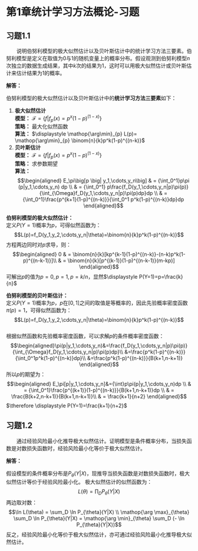 # 第1章统计学习方法概论-习题

## 习题1.1
&emsp;&emsp;说明伯努利模型的极大似然估计以及贝叶斯估计中的统计学习方法三要素。伯努利模型是定义在取值为0与1的随机变量上的概率分布。假设观测到伯努利模型$n$次独立的数据生成结果，其中$k$次的结果为1，这时可以用极大似然估计或贝叶斯估计来估计结果为1的概率。

**解答：**

伯努利模型的极大似然估计以及贝叶斯估计中的**统计学习方法三要素**如下：  
1. **极大似然估计**  
**模型：** $\mathcal{F}=\{f|f_p(x)=p^x(1-p)^{(1-x)}\}$  
**策略：** 最大化似然函数  
**算法：** $\displaystyle \mathop{\arg\min}_{p} L(p)= \mathop{\arg\min}_{p} \binom{n}{k}p^k(1-p)^{(n-k)}$
2. **贝叶斯估计**  
**模型：** $\mathcal{F}=\{f|f_p(x)=p^x(1-p)^{(1-x)}\}$  
**策略：** 求参数期望  
**算法：**
$$\begin{aligned}  E_\pi\big[p \big| y_1,\cdots,y_n\big]
& = {\int_0^1}p\pi (p|y_1,\cdots,y_n) dp \\
& = {\int_0^1} p\frac{f_D(y_1,\cdots,y_n|p)\pi(p)}{\int_{\Omega}f_D(y_1,\cdots,y_n|p)\pi(p)dp}dp \\
& = {\int_0^1}\frac{p^{k+1}(1-p)^{(n-k)}}{\int_0^1 p^k(1-p)^{(n-k)}dp}dp
\end{aligned}$$

**伯努利模型的极大似然估计：**  
定义$P(Y=1)$概率为$p$，可得似然函数为：$$L(p)=f_D(y_1,y_2,\cdots,y_n|\theta)=\binom{n}{k}p^k(1-p)^{(n-k)}$$方程两边同时对$p$求导，则：$$\begin{aligned}
0 & = \binom{n}{k}[kp^{k-1}(1-p)^{(n-k)}-(n-k)p^k(1-p)^{(n-k-1)}]\\
& = \binom{n}{k}[p^{(k-1)}(1-p)^{(n-k-1)}(m-kp)]
\end{aligned}$$可解出$p$的值为$p=0,p=1,p=k/n$，显然$\displaystyle P(Y=1)=p=\frac{k}{n}$  

**伯努利模型的贝叶斯估计：**  
定义$P(Y=1)$概率为$p$，$p$在$[0,1]$之间的取值是等概率的，因此先验概率密度函数$\pi(p) = 1$，可得似然函数为： $$L(p)=f_D(y_1,y_2,\cdots,y_n|\theta)=\binom{n}{k}p^k(1-p)^{(n-k)}$$  
根据似然函数和先验概率密度函数，可以求解$p$的条件概率密度函数：$$\begin{aligned}\pi(p|y_1,\cdots,y_n)&=\frac{f_D(y_1,\cdots,y_n|p)\pi(p)}{\int_{\Omega}f_D(y_1,\cdots,y_n|p)\pi(p)dp}\\
&=\frac{p^k(1-p)^{(n-k)}}{\int_0^1p^k(1-p)^{(n-k)}dp}\\
&=\frac{p^k(1-p)^{(n-k)}}{B(k+1,n-k+1)}
\end{aligned}$$所以$p$的期望为：$$\begin{aligned}
E_\pi[p|y_1,\cdots,y_n]&={\int}p\pi(p|y_1,\cdots,y_n)dp \\
& = {\int_0^1}\frac{p^{(k+1)}(1-p)^{(n-k)}}{B(k+1,n-k+1)}dp \\
& = \frac{B(k+2,n-k+1)}{B(k+1,n-k+1)}\\
& = \frac{k+1}{n+2}
\end{aligned}$$
$\therefore \displaystyle P(Y=1)=\frac{k+1}{n+2}$

## 习题1.2
&emsp;&emsp;通过经验风险最小化推导极大似然估计。证明模型是条件概率分布，当损失函数是对数损失函数时，经验风险最小化等价于极大似然估计。

**解答：**

假设模型的条件概率分布是$P_{\theta}(Y|X)$，现推导当损失函数是对数损失函数时，极大似然估计等价于经验风险最小化。
极大似然估计的似然函数为：$$L(\theta)=\prod_D P_{\theta}(Y|X)$$两边取对数：$$\ln L(\theta) = \sum_D \ln P_{\theta}(Y|X) \\ 
\mathop{\arg \max}_{\theta} \sum_D \ln P_{\theta}(Y|X) = \mathop{\arg \min}_{\theta} \sum_D (- \ln P_{\theta}(Y|X))$$ 
反之，经验风险最小化等价于极大似然估计，亦可通过经验风险最小化推导极大似然估计。